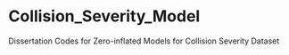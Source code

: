 # Collision_Severity_Model
Dissertation Codes for Zero-inflated Models for Collision Severity Dataset
